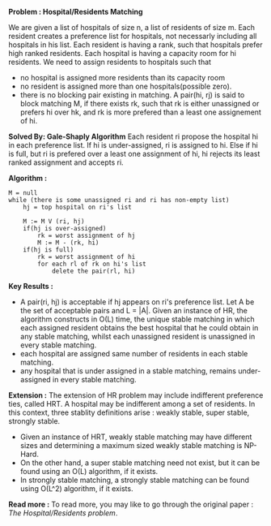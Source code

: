**Problem : Hospital/Residents Matching**

We are given a list of hospitals of size n, a list of residents of size m. Each resident creates a preference list for hospitals, not
necessarly including all hospitals in his list. Each resident is having a rank, such that hospitals prefer high ranked residents. Each hospital
is having a capacity room for hi residents. We need to assign residents to hospitals such that
-   no hospital is assigned more residents than its capacity room
-   no resident is assigned more than one hospitals(possible zero).
-   there is no blocking pair existing in matching.
A pair(hi, rj) is said to block matching M, if there exists rk, such that rk is either unassigned or prefers hi over hk, and
rk is more prefered than a least one assignement of hi.

**Solved By: Gale-Shaply Algorithm**
Each resident ri propose the hospital hi in each preference list. If hi is under-assigned, ri is assigned to hi. Else if
hi is full, but ri is prefered over a least one assignment of hi, hi rejects its least ranked assignment and accepts ri.

**Algorithm :**

    M = null
    while (there is some unassigned ri and ri has non-empty list)
        hj = top hospital on ri's list
        
        M := M V (ri, hj)
        if(hj is over-assigned)
            rk = worst assignment of hj
            M := M - (rk, hi)
        if(hj is full)
            rk = worst assignment of hi
            for each rl of rk on hi's list
                delete the pair(rl, hi)


**Key Results :**
-   A pair(ri, hj) is acceptable if hj appears on ri's preference list. Let A be the set of acceptable pairs and
L = |A|. Given an instance of HR, the algorithm constructs in O(L) time, the unique stable matching in which each
assigned resident obtains the best hospital that he could obtain in any stable matching, whilst each unassigned
resident is unassigned in every stable matching.
-   each hospital are assigned same number of residents in each stable matching.
-   any hospital that is under assigned in a stable matching, remains under-assigned in every stable matching.

**Extension :**
The extension of HR problem may include indifferent preference ties, called HRT. A hospital may be indifferent among a set of residents.
In this context, three stablity definitions arise : weakly stable, super stable, strongly stable. 
-   Given an instance of HRT, weakly stable matching may have different sizes and determining a maximum sized weakly stable matching is NP-Hard.
-   On the other hand, a super stable matching need not exist, but it can be found using an O(L) algorithm, if it exists.
-   In strongly stable matching, a strongly stable matching can be found using O(L^2) algorithm, if it exists.

**Read more :**
To read more, you may like to go through the original paper : *The Hospital/Residents problem*.